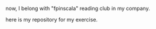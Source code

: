 now, I belong with "fpinscala" reading club in my company.

here is my repository for my exercise.

